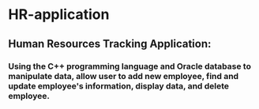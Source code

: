 # HR-application
## Human Resources Tracking Application: 
### Using the C++ programming language and Oracle database to manipulate data, allow user to add new employee, find and update employee's information, display data, and delete employee.
